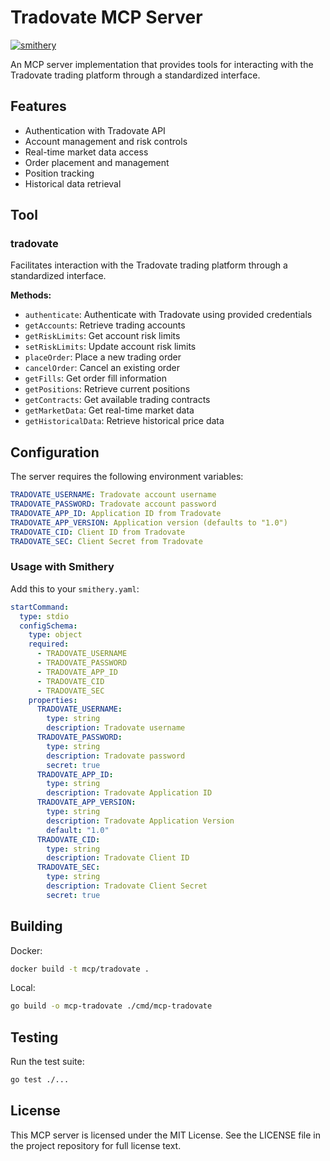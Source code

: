 # Tradovate MCP Server

[![smithery](https://smithery.ai/badge.svg)](https://smithery.ai)

An MCP server implementation that provides tools for interacting with the Tradovate trading platform through a standardized interface.

## Features

* Authentication with Tradovate API
* Account management and risk controls
* Real-time market data access
* Order placement and management
* Position tracking
* Historical data retrieval

## Tool

### tradovate

Facilitates interaction with the Tradovate trading platform through a standardized interface.

**Methods:**

* `authenticate`: Authenticate with Tradovate using provided credentials
* `getAccounts`: Retrieve trading accounts
* `getRiskLimits`: Get account risk limits
* `setRiskLimits`: Update account risk limits
* `placeOrder`: Place a new trading order
* `cancelOrder`: Cancel an existing order
* `getFills`: Get order fill information
* `getPositions`: Retrieve current positions
* `getContracts`: Get available trading contracts
* `getMarketData`: Get real-time market data
* `getHistoricalData`: Retrieve historical price data

## Configuration

The server requires the following environment variables:

```yaml
TRADOVATE_USERNAME: Tradovate account username
TRADOVATE_PASSWORD: Tradovate account password
TRADOVATE_APP_ID: Application ID from Tradovate
TRADOVATE_APP_VERSION: Application version (defaults to "1.0")
TRADOVATE_CID: Client ID from Tradovate
TRADOVATE_SEC: Client Secret from Tradovate
```

### Usage with Smithery

Add this to your `smithery.yaml`:

```yaml
startCommand:
  type: stdio
  configSchema:
    type: object
    required:
      - TRADOVATE_USERNAME
      - TRADOVATE_PASSWORD
      - TRADOVATE_APP_ID
      - TRADOVATE_CID
      - TRADOVATE_SEC
    properties:
      TRADOVATE_USERNAME:
        type: string
        description: Tradovate username
      TRADOVATE_PASSWORD:
        type: string
        description: Tradovate password
        secret: true
      TRADOVATE_APP_ID:
        type: string
        description: Tradovate Application ID
      TRADOVATE_APP_VERSION:
        type: string
        description: Tradovate Application Version
        default: "1.0"
      TRADOVATE_CID:
        type: string
        description: Tradovate Client ID
      TRADOVATE_SEC:
        type: string
        description: Tradovate Client Secret
        secret: true
```

## Building

Docker:
```bash
docker build -t mcp/tradovate .
```

Local:
```bash
go build -o mcp-tradovate ./cmd/mcp-tradovate
```

## Testing

Run the test suite:
```bash
go test ./...
```

## License

This MCP server is licensed under the MIT License. See the LICENSE file in the project repository for full license text. 